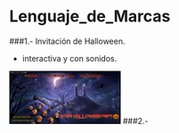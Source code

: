 # Lenguaje_de_Marcas

###1.- Invitación de Halloween.
- interactiva y con sonidos.

<img src="zVarios/Imagenes/invitacion_halloween.png" alt="alt text" width="200"/>
###2.- 
